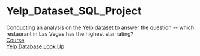 # Yelp_Dataset_SQL_Project
Conducting an analysis on the Yelp dataset to answer the question -- which restaurant in Las Vegas has the highest star rating? <br /> 
[Course](https://www.coursera.org/learn/sql-for-data-science) <br /> 
[Yelp Database Look Up](https://www.coursera.org/learn/sql-for-data-science/supplement/VSJ29/yelp-dataset-sql-lookup)
